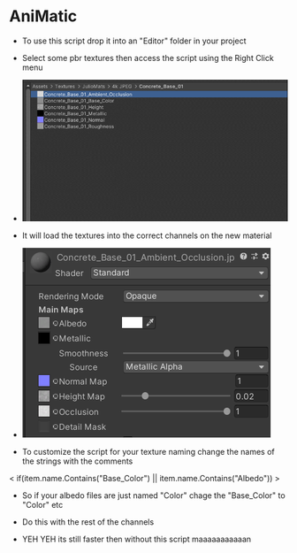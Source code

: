 # AniMatic

* To use this script drop it into an "Editor" folder in your project

* Select some pbr textures then access the script using the Right Click menu
* ![](https://github.com/mdotstrange/AniMatic/raw/main/AutoMat.gif)

* It will load the textures into the correct channels on the new material
* ![](https://github.com/mdotstrange/AniMatic/raw/main/CTUEWA5.png)

* To customize the script for your texture naming change the names of the strings with the comments

<  if(item.name.Contains("Base_Color") || item.name.Contains("Albedo")) >

* So if your albedo files are just named "Color" chage the "Base_Color" to "Color" etc
* Do this with the rest of the channels

* YEH YEH its still faster then without this script maaaaaaaaaaan
     
         
